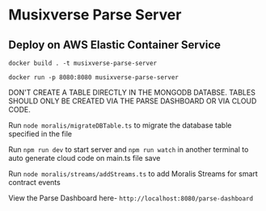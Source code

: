 # Musixverse Parse Server

## Deploy on AWS Elastic Container Service

`docker build . -t musixverse-parse-server`

`docker run -p 8080:8080 musixverse-parse-server`



DON'T CREATE A TABLE DIRECTLY IN THE MONGODB DATABSE. TABLES SHOULD ONLY BE CREATED VIA THE PARSE DASHBOARD OR VIA CLOUD CODE.

Run `node moralis/migrateDBTable.ts` to migrate the database table specified in the file

Run `npm run dev` to start server and `npm run watch` in another terminal to auto generate cloud code on main.ts file save

Run `node moralis/streams/addStreams.ts` to add Moralis Streams for smart contract events


View the Parse Dashboard here-
`http://localhost:8080/parse-dashboard`